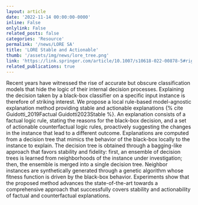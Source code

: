 ```yaml
---
layout: article
date: '2022-11-14 00:00:00-0000'
inline: False
onlylink: False
related_posts: false
categories: 'Resource'
permalink: '/news/LORE SA'
title: 'LORE Stable and Actionable'
thumb: '/assets/img/news/lore_tree.png'
link: 'https://link.springer.com/article/10.1007/s10618-022-00878-5#rightslink'
related_publications: true
---
```

Recent years have witnessed the rise of accurate but obscure classification models that hide the logic of their internal decision processes. Explaining the decision taken by a black-box classifier on a specific input instance is therefore of striking interest. We propose a local rule-based model-agnostic explanation method providing stable and actionable explanations {% cite Guidotti_2019Factual Guidotti2023Stable %}. An explanation consists of a factual logic rule, stating the reasons for the black-box decision, and a set of actionable counterfactual logic rules, proactively suggesting the changes in the instance that lead to a different outcome. Explanations are computed from a decision tree that mimics the behavior of the black-box locally to the instance to explain. The decision tree is obtained through a bagging-like approach that favors stability and fidelity: first, an ensemble of decision trees is learned from neighborhoods of the instance under investigation; then, the ensemble is merged into a single decision tree. Neighbor instances are synthetically generated through a genetic algorithm whose fitness function is driven by the black-box behavior. Experiments show that the proposed method advances the state-of-the-art towards a comprehensive approach that successfully covers stability and actionability of factual and counterfactual explanations.
